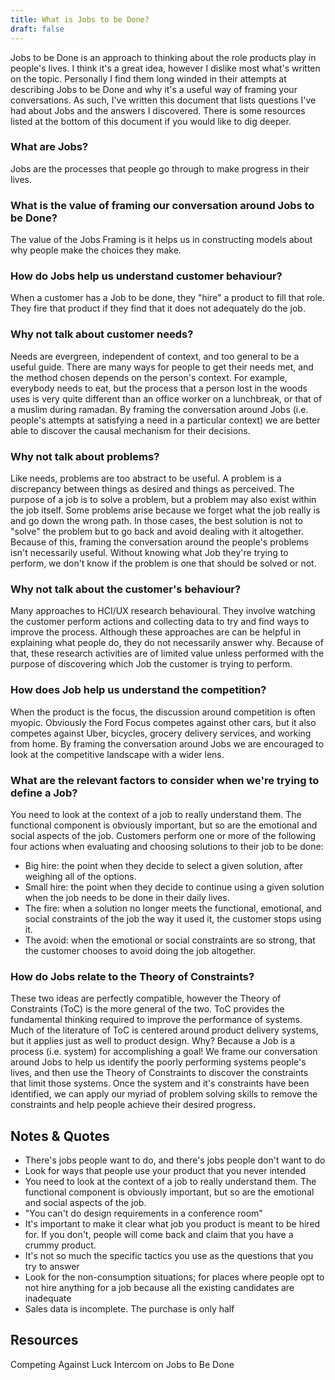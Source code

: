 ```yaml
---
title: What is Jobs to be Done?
draft: false
---
```


Jobs to be Done is an approach to thinking about the role products play in people's lives. I think it's a great idea, however I dislike most what's written on the topic. Personally I find them long winded in their attempts at describing Jobs to be Done and why it's a useful way of framing your conversations. As such, I've written this document that lists questions I've had about Jobs and the answers I discovered. There is some resources listed at the bottom of this document if you would like to dig deeper.

### What are Jobs?

Jobs are the processes that people go through to make progress in their lives.

### What is the value of framing our conversation around Jobs to be Done?

The value of the Jobs Framing is it helps us in constructing models about why people make the choices they make.

### How do Jobs help us understand customer behaviour?

When a customer has a Job to be done, they "hire" a product to fill that role. They fire that product if they find that it does not adequately do the job.

### Why not talk about customer needs?

Needs are evergreen, independent of context, and too general to be a useful guide. There are many ways for people to get their needs met, and the method chosen depends on the person's context. For example, everybody needs to eat, but the process that a person lost in the woods uses is very quite different than an office worker on a lunchbreak, or that of a muslim during ramadan. By framing the conversation around Jobs (i.e. people's attempts at satisfying a need in a particular context) we are better able to discover the causal mechanism for their decisions.

### Why not talk about problems?

Like needs, problems are too abstract to be useful. A problem is a discrepancy between things as desired and things as perceived. The purpose of a job is to solve a problem, but a problem may also exist within the job itself. Some problems arise because we forget what the job really is and go down the wrong path. In those cases, the best solution is not to "solve" the problem but to go back and avoid dealing with it altogether. Because of this, framing the conversation around the people's problems isn't necessarily useful. Without knowing what Job they're trying to perform, we don't know if the problem is one that should be solved or not.

### Why not talk about the customer's behaviour?

Many approaches to HCI/UX research behavioural. They involve watching the customer perform actions and collecting data to try and find ways to improve the process. Although these approaches are can be helpful in explaining what people do, they do not necessarily answer why. Because of that, these research activities are of limited value unless performed with the purpose of discovering which Job the customer is trying to perform.

### How does Job help us understand the competition?

When the product is the focus, the discussion around competition is often myopic. Obviously the Ford Focus competes against other cars, but it also competes against Uber, bicycles, grocery delivery services, and working from home. By framing the conversation around Jobs we are encouraged to look at the competitive landscape with a wider lens.

### What are the relevant factors to consider when we're trying to define a Job?

You need to look at the context of a job to really understand them. The functional component is obviously important, but so are the emotional and social aspects of the job. Customers perform one or more of the following four actions when evaluating and choosing solutions to their job to be done:

- Big hire: the point when they decide to select a given solution, after weighing all of the options.
- Small hire: the point when they decide to continue using a given solution when the job needs to be done in their daily lives.
- The fire: when a solution no longer meets the functional, emotional, and social constraints of the job the way it used it, the customer stops using it.
- The avoid: when the emotional or social constraints are so strong, that the customer chooses to avoid doing the job altogether.

### How do Jobs relate to the Theory of Constraints?

These two ideas are perfectly compatible, however the Theory of Constraints (ToC) is the more general of the two. ToC provides the fundamental thinking required to improve the performance of systems. Much of the literature of ToC is centered around product delivery systems, but it applies just as well to product design. Why? Because a Job is a process (i.e. system) for accomplishing a goal! We frame our conversation around Jobs to help us identify the poorly performing systems people's lives, and then use the Theory of Constraints to discover the constraints that limit those systems. Once the system and it's constraints have been identified, we can apply our myriad of problem solving skills to remove the constraints and help people achieve their desired progress.

## Notes & Quotes

- There's jobs people want to do, and there's jobs people don't want to do
- Look for ways that people use your product that you never intended
- You need to look at the context of a job to really understand them. The functional component is obviously important, but so are the emotional and social aspects of the job.
- "You can't do design requirements in a conference room"
- It's important to make it clear what job you product is meant to be hired for. If you don't, people will come back and claim that you have a crummy product.
- It's not so much the specific tactics you use as the questions that you try to answer
- Look for the non-consumption situations; for places where people opt to not hire anything for a job because all the existing candidates are inadequate
- Sales data is incomplete. The purchase is only half

## Resources

Competing Against Luck
Intercom on Jobs to Be Done
